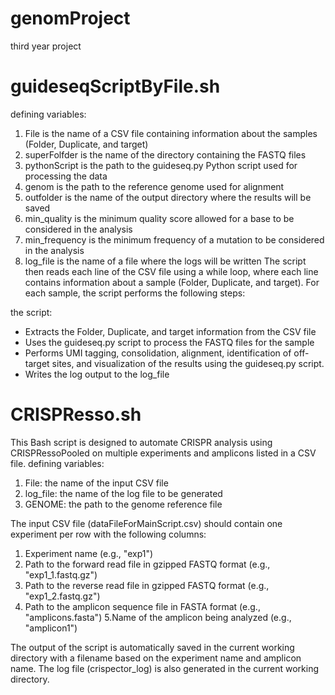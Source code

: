 # genomProject
third year project

# guideseqScriptByFile.sh
defining variables:

1. File is the name of a CSV file containing information about the samples (Folder, Duplicate, and target)
2. superFolfder is the name of the directory containing the FASTQ files
3. pythonScript is the path to the guideseq.py Python script used for processing the data
4. genom is the path to the reference genome used for alignment
5. outfolder is the name of the output directory where the results will be saved
6. min_quality is the minimum quality score allowed for a base to be considered in the analysis
7. min_frequency is the minimum frequency of a mutation to be considered in the analysis
8. log_file is the name of a file where the logs will be written
The script then reads each line of the CSV file using a while loop, where each line contains information about a sample (Folder, Duplicate, and target). For each sample, the script performs the following steps:

the script:
- Extracts the Folder, Duplicate, and target information from the CSV file
- Uses the guideseq.py script to process the FASTQ files for the sample
- Performs UMI tagging, consolidation, alignment, identification of off-target sites, and visualization of the results using the guideseq.py script.
- Writes the log output to the log_file

# CRISPResso.sh
This Bash script is designed to automate CRISPR analysis using CRISPRessoPooled on multiple experiments and amplicons listed in a CSV file.
defining variables:
1. File: the name of the input CSV file
2. log_file: the name of the log file to be generated
3. GENOME: the path to the genome reference file

The input CSV file (dataFileForMainScript.csv) should contain one experiment per row with the following columns:

1. Experiment name (e.g., "exp1")
2. Path to the forward read file in gzipped FASTQ format (e.g., "exp1_1.fastq.gz")
3. Path to the reverse read file in gzipped FASTQ format (e.g., "exp1_2.fastq.gz")
4. Path to the amplicon sequence file in FASTA format (e.g., "amplicons.fasta")
5.Name of the amplicon being analyzed (e.g., "amplicon1")

The output of the script is automatically saved in the current working directory with a filename based on the experiment name and amplicon name. The log file (crispector_log) is also generated in the current working directory.


